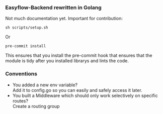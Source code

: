 ### Easyflow-Backend rewritten in Golang
Not much documentation yet. Important for contribution:
```
sh scripts/setup.sh
```
Or 
```
pre-commit install
```
This ensures that you install the pre-commit hook that ensures
that the module is tidy after you installed librarys and lints the code.

### Conventions
- You added a new env variable? \
Add it to config.go so you can easily and safely access it later.
- You built a Middleware which should only work selectively on specific routes? \
Create a routing group